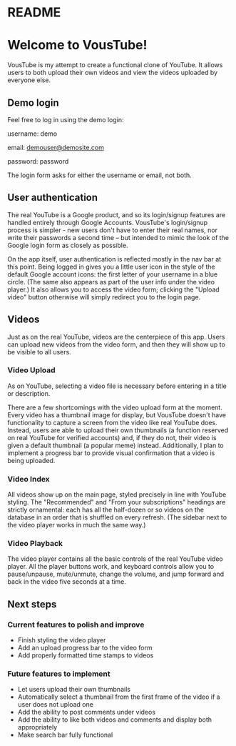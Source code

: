 # README

# Welcome to VousTube! 

VousTube is my attempt to create a functional clone of YouTube. It allows users to both upload their own videos and view the videos uploaded by everyone else. 

## Demo login 

Feel free to log in using the demo login: 

username: demo

email: demouser@demosite.com

password: password

The login form asks for either the username or email, not both. 

## User authentication

The real YouTube is a Google product, and so its login/signup features are handled entirely through Google Accounts. VousTube's login/signup process is simpler - new users don't have to enter their real names, nor write their passwords a second time – but intended to mimic the look of the Google login form as closely as possible.

On the app itself, user authentication is reflected mostly in the nav bar at this point. Being logged in gives you a little user icon in the style of the default Google account icons: the first letter of your username in a blue circle. (The same also appears as part of the user info under the video player.) It also allows you to access the video form; clicking the "Upload video" button otherwise will simply redirect you to the login page. 

## Videos

Just as on the real YouTube, videos are the centerpiece of this app. Users can upload new videos from the video form, and then they will show up to be visible to all users. 

### Video Upload

As on YouTube, selecting a video file is necessary before entering in a title or description. 

There are a few shortcomings with the video upload form at the moment. Every video has a thumbnail image for display, but VousTube doesn't have functionality to capture a screen from the video like real YouTube does. Instead, users are able to upload their own thumbnails (a function reserved on real YouTube for verified accounts) and, if they do not, their video is given a default thumbnail (a popular meme) instead. Additionally, I plan to implement a progress bar to provide visual confirmation that a video is being uploaded. 

### Video Index

All videos show up on the main page, styled precisely in line with YouTube styling. The "Recommended" and "From your subscriptions" headings are strictly ornamental: each has all the half-dozen or so videos on the database in an order that is shuffled on every refresh. (The sidebar next to the video player works in much the same way.)

### Video Playback

The video player contains all the basic controls of the real YouTube video player. All the player buttons work, and keyboard controls allow you to pause/unpause, mute/unmute, change the volume, and jump forward and back in the video five seconds at a time. 

## Next steps

### Current features to polish and improve

* Finish styling the video player
* Add an upload progress bar to the video form
* Add properly formatted time stamps to videos

### Future features to implement 

* Let users upload their own thumbnails
* Automatically select a thumbnail from the first frame of the video if a user does not upload one
* Add the ability to post comments under videos
* Add the ability to like both videos and comments and display both appropriately
* Make search bar fully functional
